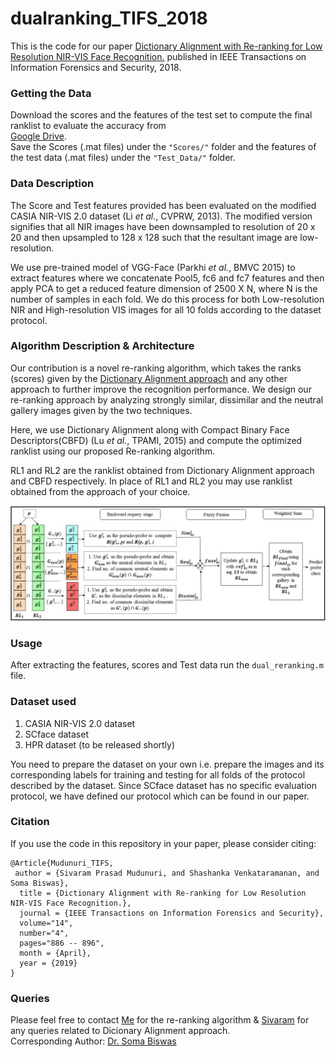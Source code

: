 # dualranking_TIFS_2018  
This is the code for our paper [Dictionary Alignment with Re-ranking for Low Resolution NIR-VIS Face Recognition.](https://ieeexplore.ieee.org/document/8452967) published in IEEE Transactions on Information Forensics and Security, 2018.  

### Getting the Data  
Download the scores and the features of the test set to compute the final ranklist to evaluate the accuracy from  
[Google Drive](https://drive.google.com/drive/folders/15iq2-DKMNthYAXreHoaNjBD6lROT2OuM?usp=sharing).  
Save the Scores (.mat files) under the ```"Scores/"``` folder and the features of the test data (.mat files) under the ```"Test_Data/"``` folder.  

### Data Description  
The Score and Test features provided has been evaluated on the modified CASIA NIR-VIS 2.0 dataset (Li *et al.*, CVPRW, 2013). The modified version signifies that all NIR images have been downsampled to resolution of 20 x 20 and then upsampled to 128 x 128 such that the resultant image are low-resolution.  
  
  
We use pre-trained model of VGG-Face (Parkhi *et al.*, BMVC 2015) to extract features where we concatenate Pool5, fc6 and fc7 features and then apply PCA to get a reduced feature dimension of 2500 X N, where N is the number of samples in each fold. We do this process for both Low-resolution NIR and High-resolution VIS images for all 10 folds according to the dataset protocol.

### Algorithm Description & Architecture
Our contribution is a novel re-ranking algorithm, which takes the ranks (scores) given by the [Dictionary Alignment approach](https://ieeexplore.ieee.org/document/7926712) and any other approach to further improve the recognition performance. We design our re-ranking approach by analyzing strongly similar, dissimilar and the neutral gallery images given by the two techniques.  
  
Here, we use Dictionary Alignment along with Compact Binary Face Descriptors(CBFD) (Lu *et al.*, TPAMI, 2015) and compute the optimized ranklist using our proposed Re-ranking algorithm.  
  
RL1 and RL2 are the ranklist obtained from Dictionary Alignment approach and CBFD respectively. In place of RL1 and RL2 you may use ranklist obtained from the approach of your choice.
  
![title](img/flowchart.jpg)  
  

### Usage
After extracting the features, scores and Test data run the ```dual_reranking.m``` file.  
  
### Dataset used  
1. CASIA NIR-VIS 2.0 dataset  
2. SCface dataset
3. HPR dataset (to be released shortly)  

You need to prepare the dataset on your own i.e. prepare the images and its corresponding labels for training and testing for all folds of the protocol described by the dataset. Since SCface dataset has no specific evaluation protocol, we have defined our protocol which can be found in our paper.  
  
### Citation  
If you use the code in this repository in your paper, please consider citing:  
```
@Article{Mudunuri_TIFS,   
 author = {Sivaram Prasad Mudunuri, and Shashanka Venkataramanan, and Soma Biswas},    
  title = {Dictionary Alignment with Re-ranking for Low Resolution NIR-VIS Face Recognition.},    
  journal = {IEEE Transactions on Information Forensics and Security},  
  volume="14",    
  number="4",      
  pages="886 -- 896",    
  month = {April},   
  year = {2019} 
}
```  
  
### Queries
Please feel free to contact [Me](https://shashankvkt.github.io/) for the re-ranking algorithm & [Sivaram](https://sites.google.com/site/sivaramprasad443/) for any queries related to Dicionary Alignment approach.  
Corresponding Author: [Dr. Soma Biswas](http://www.ee.iisc.ac.in/new/people/faculty/soma.biswas/index.html)
